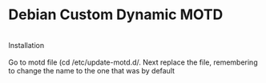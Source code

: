 <h1>Debian Custom Dynamic MOTD</h1>
<br>Installation</br>
<br>Go to motd file (cd /etc/update-motd.d/. 
Next replace the file, remembering to change the name to the one that was by default</br>
